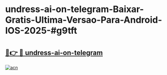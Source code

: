 # undress-ai-on-telegram-Baixar-Gratis-Ultima-Versao-Para-Android-IOS-2025-#g9tft

# <h2><a href="https://ainizakaria.my?title=undress-ai-on-telegram&ref=24M">🔗👉 🔴 undress-ai-on-telegram</a></h2>

[![acn](https://github.com/user-attachments/assets/0f9c940e-d8b0-45ae-aac7-cd30a18b3e1c)](https://ainizakaria.my?title=undress-ai-on-telegram&ref=24M)

